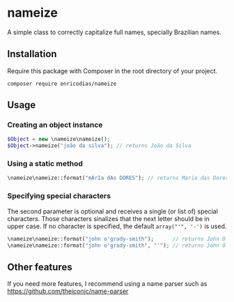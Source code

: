 # nameize

A simple class to correctly capitalize full names, specially Brazilian names.

## Installation

Require this package with Composer in the root directory of your project.

```
composer require enricodias/nameize
```

## Usage

### Creating an object instance

```php
$Object = new \nameize\nameize();
$Object->nameize("joão da silva"); // returns João da Silva
```

### Using a static method

```php
\nameize\nameize::format("mArIa dAs DORES"); // returns Maria das Dores
```

### Specifying special characters

The second parameter is optional and receives a single (or list of) special characters. Those characters sinalizes that the next letter should be in upper case. If no character is specified, the default ```array("'", '-')``` is used.

```php
\nameize\nameize::format("john o'grady-smith");      // returns John O'Grady-Smith
\nameize\nameize::format("john o'grady-smith", "'"); // returns John O'Grady-smith
```

## Other features

If you need more features, I recommend using a name parser such as https://github.com/theiconic/name-parser
